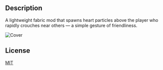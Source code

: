 ## Description

A lightweight fabric mod that spawns heart particles above the player who rapidly crouches near others — a simple gesture of friendliness.

![Cover](https://cdn.modrinth.com/data/cached_images/229f853e39181c31096cbc8252a28a401b63e409.png)

## License

[MIT](./LICENSE)
